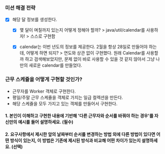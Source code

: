 ### 미션 해결 전략 
- [x] 해당 달 정보를 생성한다.
  - [x] 몇 달이 며칠까지 있는지 어떻게 정해야 할까? > java/util/calendar를 사용하자! > 스스로 구현함
  - [x] calendar는 이번 년도의 정보를 제공한다. 2월을 항상 28일로 만들어야 하는데, 어떻게 하면 되지? > 연도와 상관 없이 구현했다.
원래 Calendar를 사용할까 하고 검색해보았지만, 문제 없이 바로 사용할 수 있을 것 같지 않아서 그냥 나만의 새로운 calendar를 만들었다.


### 근무 스케쥴을 어떻게 구현할 것인가?
- 근무자를 Worker 객체로 구현한다.
- 평일/주말 근무 스케쥴을 객체로 가지는 일급 컬렉션을 만든다.
- 해당 스케쥴을 모두 가지고 있는 객체를 만들어서 구현한다.

#### 1. 본인이 이해하고 구현한 내용에 기반해 '다른 근무자와 순서를 바꿔야 하는 경우'를 자신만의 예시를 들어 설명하세요. (필수)       


#### 2. 요구사항에서 제시한 앞의 날짜부터 순서를 변경하는 방법 외에 다른 방법이 있다면 어떤 방식이 있는지, 이 방법은 기존에 제시된 방식과 비교해 어떤 차이가 있는지 설명하세요. (선택)
